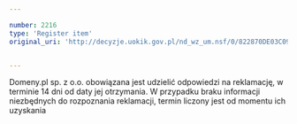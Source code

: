 ```yaml
---

number: 2216
type: 'Register item'
original_uri: 'http://decyzje.uokik.gov.pl/nd_wz_um.nsf/0/822870DE03C093A5C1257845004D929C?OpenDocument'


---
```


Domeny.pl sp. z o.o. obowiązana jest udzielić odpowiedzi na reklamację, w terminie 14 dni od daty jej otrzymania. W przypadku braku informacji niezbędnych do rozpoznania reklamacji, termin liczony jest od momentu ich uzyskania
